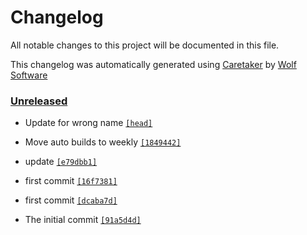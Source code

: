 # Changelog

All notable changes to this project will be documented in this file.


This changelog was automatically generated using [Caretaker](https://github.com/DevelopersToolbox/caretaker) by [Wolf Software](https://github.com/WolfSoftware)

### [Unreleased](https://github.com/DockerToolbox/tgenv/compare/v0.1.0...HEAD)

- Update for wrong name [`[head]`](https://github.com/DockerToolbox/tgenv/commit/)

- Move auto builds to weekly [`[1849442]`](https://github.com/DockerToolbox/tgenv/commit/1849442c26bf910870d5be29fffed4768b6038ee)

- update [`[e79dbb1]`](https://github.com/DockerToolbox/tgenv/commit/e79dbb1a973ce721d7b8a1c9646ab83546e6a11e)

- first commit [`[16f7381]`](https://github.com/DockerToolbox/tgenv/commit/16f73818264b1da7b9b336d22a4988058cef1602)

- first commit [`[dcaba7d]`](https://github.com/DockerToolbox/tgenv/commit/dcaba7d0062e7997c4547d30e63e593bdd94521a)

- The initial commit [`[91a5d4d]`](https://github.com/DockerToolbox/tgenv/commit/91a5d4dd7eb7bc04575ccf7512a1a40ed98c27da)

